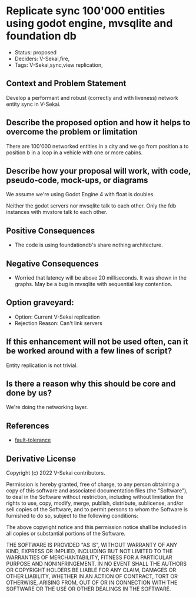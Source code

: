 # Replicate sync 100'000 entities using godot engine, mvsqlite and foundation db

- Status: proposed
- Deciders: V-Sekai,fire,
- Tags: V-Sekai,sync,view replication,

## Context and Problem Statement

Develop a performant and robust (correctly and with liveness) network entity sync in V-Sekai.

## Describe the proposed option and how it helps to overcome the problem or limitation

There are 100'000 networked entities in a city and we go from position a to position b in a loop in a vehicle with one or more cabins.

## Describe how your proposal will work, with code, pseudo-code, mock-ups, or diagrams

We assume we're using Godot Engine 4 with float is doubles.

Neither the godot servers nor mvsqlite talk to each other. Only the fdb instances with mvstore talk to each other.

## Positive Consequences <!-- optional -->

- The code is using foundationdb's share nothing architecture.

## Negative Consequences <!-- optional -->

- Worried that latency will be above 20 milliseconds. It was shown in the graphs. May be a bug in mvsqlite with sequential key contention.

## Option graveyard: <!-- same as above -->

- Option: Current V-Sekai replication
- Rejection Reason: Can't link servers

## If this enhancement will not be used often, can it be worked around with a few lines of script?

Entity replication is not trivial.

## Is there a reason why this should be core and done by us?

We're doing the networking layer.

## References <!-- optional and numbers of links can vary -->

- [fault-tolerance](https://apple.github.io/foundationdb/fault-tolerance.html)

## Derivative License

Copyright (c) 2022 V-Sekai contributors.

Permission is hereby granted, free of charge, to any person obtaining a copy
of this software and associated documentation files (the "Software"), to deal
in the Software without restriction, including without limitation the rights
to use, copy, modify, merge, publish, distribute, sublicense, and/or sell
copies of the Software, and to permit persons to whom the Software is
furnished to do so, subject to the following conditions:

The above copyright notice and this permission notice shall be included in all
copies or substantial portions of the Software.

THE SOFTWARE IS PROVIDED "AS IS", WITHOUT WARRANTY OF ANY KIND, EXPRESS OR
IMPLIED, INCLUDING BUT NOT LIMITED TO THE WARRANTIES OF MERCHANTABILITY,
FITNESS FOR A PARTICULAR PURPOSE AND NONINFRINGEMENT. IN NO EVENT SHALL THE
AUTHORS OR COPYRIGHT HOLDERS BE LIABLE FOR ANY CLAIM, DAMAGES OR OTHER
LIABILITY, WHETHER IN AN ACTION OF CONTRACT, TORT OR OTHERWISE, ARISING FROM,
  OUT OF OR IN CONNECTION WITH THE SOFTWARE OR THE USE OR OTHER DEALINGS IN THE
  SOFTWARE.
